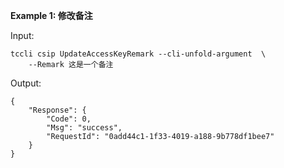 **Example 1: 修改备注**



Input: 

```
tccli csip UpdateAccessKeyRemark --cli-unfold-argument  \
    --Remark 这是一个备注
```

Output: 
```
{
    "Response": {
        "Code": 0,
        "Msg": "success",
        "RequestId": "0add44c1-1f33-4019-a188-9b778df1bee7"
    }
}
```

